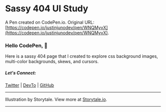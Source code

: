 # Sassy 404 UI Study

A Pen created on CodePen.io. Original URL: [https://codepen.io/justinjunodev/pen/WNQMyvX](https://codepen.io/justinjunodev/pen/WNQMyvX).

### Hello CodePen, 👋

Here is a sassy 404 page that I created to explore css background images, multi-color backgrounds, skews, and cursors. 

##### Let's Connect:

[Twitter](https://www.twitter.com/justinjunodev) |  [DevTo](https://www.dev.to/justinjunodev) | [GitHub](https://www.github.com/justinjunodev)


---

Illustration by Storytale. View more at [Storytale.io](https://www.storytale.io/freebies). 

---